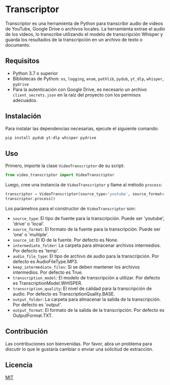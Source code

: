 # Transcriptor

Transcriptor es una herramienta de Python para transcribir audio de videos de YouTube, Google Drive o archivos locales. La herramienta extrae el audio de los videos, lo transcribe utilizando el modelo de transcripción Whisper y guarda los resultados de la transcripción en un archivo de texto o documento.

## Requisitos

- Python 3.7 o superior
- Bibliotecas de Python: `os`, `logging`, `enum`, `pathlib`, `pydub`, `yt_dlp`, `whisper`, `pydrive`
- Para la autenticación con Google Drive, es necesario un archivo `client_secrets.json` en la raíz del proyecto con los permisos adecuados.

## Instalación

Para instalar las dependencias necesarias, ejecute el siguiente comando:

```bash
pip install pydub yt-dlp whisper pydrive
```

## Uso

Primero, importe la clase `VideoTranscriptor` de su script:

```python
from video_transcriptor import VideoTranscriptor
```

Luego, cree una instancia de `VideoTranscriptor` y llame al método `process`:

```python
transcriptor = VideoTranscriptor(source_type='youtube', source_format='one', source_id='VIDEO_ID')
transcriptor.process()
```

Los parámetros para el constructor de `VideoTranscriptor` son:

- `source_type`: El tipo de fuente para la transcripción. Puede ser 'youtube', 'drive' o 'local'.
- `source_format`: El formato de la fuente para la transcripción. Puede ser 'one' o 'multiple'.
- `source_id`: El ID de la fuente. Por defecto es None.
- `intermediate_folder`: La carpeta para almacenar archivos intermedios. Por defecto es 'temp'.
- `audio_file_type`: El tipo de archivo de audio para la transcripción. Por defecto es AudioFileType.MP3.
- `keep_intermediate_files`: Si se deben mantener los archivos intermedios. Por defecto es True.
- `transcription_model`: El modelo de transcripción a utilizar. Por defecto es TranscriptionModel.WHISPER.
- `transcription_quality`: El nivel de calidad para la transcripción de audio. Por defecto es TranscriptionQuality.BASE.
- `output_folder`: La carpeta para almacenar la salida de la transcripción. Por defecto es 'output'.
- `output_format`: El formato de la salida de la transcripción. Por defecto es OutputFormat.TXT.

## Contribución

Las contribuciones son bienvenidas. Por favor, abra un problema para discutir lo que le gustaría cambiar o enviar una solicitud de extracción.

## Licencia

[MIT](https://choosealicense.com/licenses/mit/)
